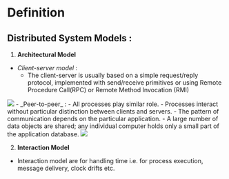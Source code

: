 # Definition
## Distributed System Models :
1. **Architectural Model**
- _Client-server model_ : 
	- The client-server is usually based on a simple request/reply protocol, implemented with send/receive primitives or using Remote Procedure Call(RPC) or Remote Method Invocation (RMI)
<img src= "https://i.imgur.com/GYRg4d5.png" >
- _Peer-to-peer_ :
	- All processes play similar role.
	- Processes interact without particular distinction between clients and servers.
	- The pattern of communication depends on the particular application.
	- A large number of data objects are shared; any individual computer holds only a small part of the application database.

<img src="https://i.imgur.com/jgu31t5.png" />

2. **Interaction Model**
- Interaction model are for handling time i.e. for process execution, message delivery, clock drifts etc.
<!--stackedit_data:
eyJoaXN0b3J5IjpbMTQyMDUzMzkzMSwxMjM3MjMyOTkyXX0=
-->